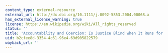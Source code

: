 ```yaml
---
content_type: external-resource
external_url: http://dx.doi.org/10.1111/j.0092-5853.2004.00068.x
has_external_license_warning: true
license: https://en.wikipedia.org/wiki/All_rights_reserved
status: ''
title: 'Accountability and Coercion: Is Justice Blind when It Runs for Office?'
uid: b2cfee8d-3354-4c61-96e4-69d905822579
wayback_url: ''
---
```

